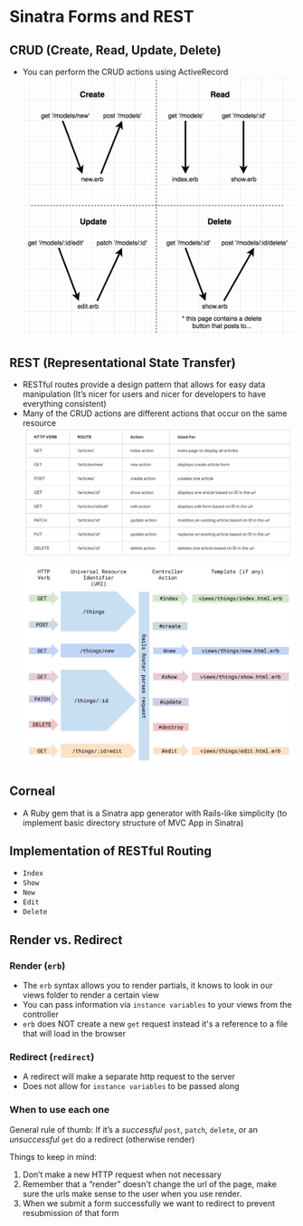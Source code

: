 # Sinatra Forms and REST
## CRUD (Create, Read, Update, Delete)
* You can perform the CRUD actions using ActiveRecord
![crud](crud.png)

## REST (Representational State Transfer)
* RESTful routes provide a design pattern that allows for easy data manipulation (It’s nicer for users and nicer for developers to have everything consistent)
* Many of the CRUD actions are different actions that occur on the same resource
![rest1](rest1.png)
![rest2](rest2.png)

## Corneal
* A Ruby gem that is a Sinatra app generator with Rails-like simplicity (to implement basic directory structure of MVC App in Sinatra)

## Implementation of RESTful Routing
* `Index`
* `Show`
* `New`
* `Edit`
* `Delete`

## Render vs. Redirect
### Render (`erb`)
* The `erb` syntax allows you to render partials, it knows to look in our views folder to render a certain view
* You can pass information via `instance variables` to your views from the controller
* `erb` does NOT create a new `get` request instead it's a reference to a file that will load in the browser

### Redirect (`redirect`)
- A redirect will make a separate http request to the server
- Does not allow for `instance variables` to be passed along

### When to use each one
General rule of thumb: If it’s a *successful* `post`, `patch`, `delete`, or an *unsuccessful* `get` do a redirect (otherwise render)

Things to keep in mind:
1. Don’t make a new HTTP request when not necessary
2. Remember that a “render” doesn't change the url of the page, make sure the urls make sense to the user when you use render.
3. When we submit a form successfully we want to redirect to prevent resubmission of that form
